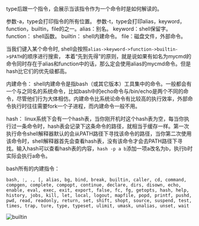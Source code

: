 type后跟一个指令，会展示当该指令作为一个命令时是如何解读的。

参数-a，type会打印指令的所有位置。
参数-t，type会打印alias，keyword，function，builtin，file的之一。alias：别名。 keyword：shell保留字。 function： shell函数。 builtin： shell内建命令。 file：磁盘文件，外部命令。

当我们键入某个命令时, shell会按照`alias->keyword->function->builtin->$PATH`的顺序进行搜索， 本着“先到先得”的原则，就是说如果有如名为mycmd的命令同时存在于alias和function中的话，那么定会使用alias的mycmd命令。但是hash比它们的优先级都高。

内建命令：
shell内建命令是指bash（或其它版本）工具集中的命令。一般都会有一个与之同名的系统命令，比如bash中的echo命令与/bin/echo是两个不同的命令，尽管他们行为大体相仿。内建命令比系统论命令有比较高的执行效率，外部命令执行时往往需要fork一个子进程，而内建命令一般不用。

hash：
linux系统下会有一个hash表，当你刚开机时这个hash表为空，每当你执行过一条命令时，hash表会记录下这条命令的路径，就相当于缓存一样。第一次执行命令shell解释器默认的会从PATH路径下寻找该命令的路径，当你第二次使用该命令时，shell解释器首先会查看hash表，没有该命令才会去PATH路径下寻找。输入hash可以查看hash表的内容，`hash -p a b`添加一项a改名为b，执行b时实际会执行a命令。

bash所有的内建指令：
```
bash, :, ., [, alias, bg, bind, break, builtin, caller, cd, command,
compgen, complete, compopt, continue, declare, dirs, disown, echo,
enable, eval, exec, exit, export, false, fc, fg, getopts, hash, help,
history, jobs, kill, let, local, logout, mapfile, popd, printf, pushd,
pwd, read, readonly, return, set, shift, shopt, source, suspend, test,
times, trap, ture, type, typeset, ulimit, umask, unalias, unset, wait
```
![builtin](http://img.blog.csdn.net/20160529110814907)